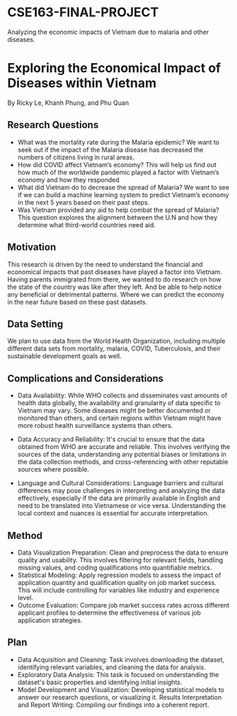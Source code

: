 # CSE163-FINAL-PROJECT
Analyzing the economic impacts of Vietnam due to malaria and other diseases. 

# Exploring the Economical Impact of Diseases within Vietnam 
By Ricky Le, Khanh Phung, and Phu Quan

## Research Questions
- What was the mortality rate during the Malaria epidemic? We want to seek out if the impact of the Malaria disease has decreased the numbers of citizens living in rural areas. 
- How did COVID affect Vietnam’s economy? This will help us find out how much of the worldwide pandemic played a factor with Vietnam’s economy and how they responded
- What did Vietnam do to decrease the spread of Malaria? We want to see if we can build a machine learning system to predict Vietnam’s economy in the next 5 years based on their past steps.  
- Was Vietnam provided any aid to help combat the spread of Malaria? This question explores the alignment between the U.N and how they determine what third-world countries need aid. 

## Motivation

This research is driven by the need to understand the financial and economical impacts that past diseases have played a factor into Vietnam. Having parents immigrated from there, we wanted to do research on how the state of the country was like after they left. And be able to help notice any beneficial or detrimental patterns. Where we can predict the economy in the near future based on these past datasets.

## Data Setting

We plan to use data from the World Health Organization, including multiple different data sets from mortality, malaria, COVID, Tuberculosis, and their sustainable development goals as well. 
 
## Complications and Considerations

- Data Availability: While WHO collects and disseminates vast amounts of health data globally, the availability and granularity of data specific to Vietnam may vary. Some diseases might be better documented or monitored than others, and certain regions within Vietnam might have more robust health surveillance systems than others.

- Data Accuracy and Reliability: It's crucial to ensure that the data obtained from WHO are accurate and reliable. This involves verifying the sources of the data, understanding any potential biases or limitations in the data collection methods, and cross-referencing with other reputable sources where possible.

- Language and Cultural Considerations: Language barriers and cultural differences may pose challenges in interpreting and analyzing the data effectively, especially if the data are primarily available in English and need to be translated into Vietnamese or vice versa. Understanding the local context and nuances is essential for accurate interpretation.

## Method

- Data Visualization Preparation: Clean and preprocess the data to ensure quality and usability. This involves filtering for relevant fields, handling missing values, and coding qualifications into quantifiable metrics.
- Statistical Modeling: Apply regression models to assess the impact of application quantity and qualification quality on job market success. This will include controlling for variables like industry and experience level.
- Outcome Evaluation: Compare job market success rates across different applicant profiles to determine the effectiveness of various job application strategies.

## Plan

- Data Acquisition and Cleaning: Task involves downloading the dataset, identifying relevant variables, and cleaning the data for analysis.
- Exploratory Data Analysis: This task is focused on understanding the dataset's basic properties and identifying initial insights.
- Model Development and Visualization: Developing statistical models to answer our research questions, or visualizing it.
Results Interpretation and Report Writing: Compiling our findings into a coherent report.

